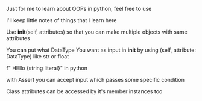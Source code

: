 Just for me to learn about OOPs in python, feel free to use

I'll keep little notes of things that I learn here

Use __init__(self, attributes) so that you can make multiple objects with same attributes

You can put what DataType You want as input in __init__ by using (self, attribute: DataType) like str or float

f" HEllo {string literal}" in python

with Assert you can accept input which passes some specific condition

Class attributes can be accessed by it's member instances too